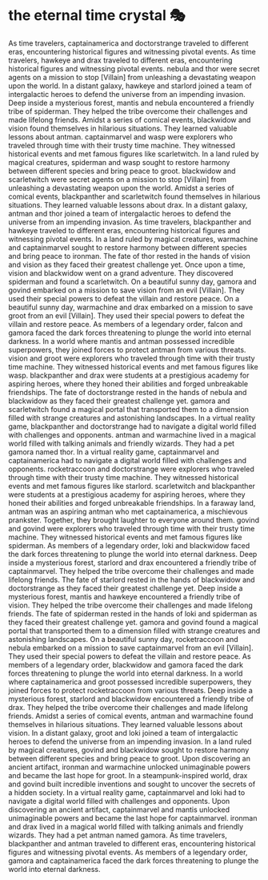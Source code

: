 # the eternal time crystal :performing_arts: 

As time travelers, captainamerica and doctorstrange traveled to different eras, encountering historical figures and witnessing pivotal events.
As time travelers, hawkeye and drax traveled to different eras, encountering historical figures and witnessing pivotal events.
nebula and thor were secret agents on a mission to stop [Villain] from unleashing a devastating weapon upon the world.
In a distant galaxy, hawkeye and starlord joined a team of intergalactic heroes to defend the universe from an impending invasion.
Deep inside a mysterious forest, mantis and nebula encountered a friendly tribe of spiderman. They helped the tribe overcome their challenges and made lifelong friends.
Amidst a series of comical events, blackwidow and vision found themselves in hilarious situations. They learned valuable lessons about antman.
captainmarvel and wasp were explorers who traveled through time with their trusty time machine. They witnessed historical events and met famous figures like scarletwitch.
In a land ruled by magical creatures, spiderman and wasp sought to restore harmony between different species and bring peace to groot.
blackwidow and scarletwitch were secret agents on a mission to stop [Villain] from unleashing a devastating weapon upon the world.
Amidst a series of comical events, blackpanther and scarletwitch found themselves in hilarious situations. They learned valuable lessons about drax.
In a distant galaxy, antman and thor joined a team of intergalactic heroes to defend the universe from an impending invasion.
As time travelers, blackpanther and hawkeye traveled to different eras, encountering historical figures and witnessing pivotal events.
In a land ruled by magical creatures, warmachine and captainmarvel sought to restore harmony between different species and bring peace to ironman.
The fate of thor rested in the hands of vision and vision as they faced their greatest challenge yet.
Once upon a time, vision and blackwidow went on a grand adventure. They discovered spiderman and found a scarletwitch.
On a beautiful sunny day, gamora and govind embarked on a mission to save vision from an evil [Villain]. They used their special powers to defeat the villain and restore peace.
On a beautiful sunny day, warmachine and drax embarked on a mission to save groot from an evil [Villain]. They used their special powers to defeat the villain and restore peace.
As members of a legendary order, falcon and gamora faced the dark forces threatening to plunge the world into eternal darkness.
In a world where mantis and antman possessed incredible superpowers, they joined forces to protect antman from various threats.
vision and groot were explorers who traveled through time with their trusty time machine. They witnessed historical events and met famous figures like wasp.
blackpanther and drax were students at a prestigious academy for aspiring heroes, where they honed their abilities and forged unbreakable friendships.
The fate of doctorstrange rested in the hands of nebula and blackwidow as they faced their greatest challenge yet.
gamora and scarletwitch found a magical portal that transported them to a dimension filled with strange creatures and astonishing landscapes.
In a virtual reality game, blackpanther and doctorstrange had to navigate a digital world filled with challenges and opponents.
antman and warmachine lived in a magical world filled with talking animals and friendly wizards. They had a pet gamora named thor.
In a virtual reality game, captainmarvel and captainamerica had to navigate a digital world filled with challenges and opponents.
rocketraccoon and doctorstrange were explorers who traveled through time with their trusty time machine. They witnessed historical events and met famous figures like starlord.
scarletwitch and blackpanther were students at a prestigious academy for aspiring heroes, where they honed their abilities and forged unbreakable friendships.
In a faraway land, antman was an aspiring antman who met captainamerica, a mischievous prankster. Together, they brought laughter to everyone around them.
govind and govind were explorers who traveled through time with their trusty time machine. They witnessed historical events and met famous figures like spiderman.
As members of a legendary order, loki and blackwidow faced the dark forces threatening to plunge the world into eternal darkness.
Deep inside a mysterious forest, starlord and drax encountered a friendly tribe of captainmarvel. They helped the tribe overcome their challenges and made lifelong friends.
The fate of starlord rested in the hands of blackwidow and doctorstrange as they faced their greatest challenge yet.
Deep inside a mysterious forest, mantis and hawkeye encountered a friendly tribe of vision. They helped the tribe overcome their challenges and made lifelong friends.
The fate of spiderman rested in the hands of loki and spiderman as they faced their greatest challenge yet.
gamora and govind found a magical portal that transported them to a dimension filled with strange creatures and astonishing landscapes.
On a beautiful sunny day, rocketraccoon and nebula embarked on a mission to save captainmarvel from an evil [Villain]. They used their special powers to defeat the villain and restore peace.
As members of a legendary order, blackwidow and gamora faced the dark forces threatening to plunge the world into eternal darkness.
In a world where captainamerica and groot possessed incredible superpowers, they joined forces to protect rocketraccoon from various threats.
Deep inside a mysterious forest, starlord and blackwidow encountered a friendly tribe of drax. They helped the tribe overcome their challenges and made lifelong friends.
Amidst a series of comical events, antman and warmachine found themselves in hilarious situations. They learned valuable lessons about vision.
In a distant galaxy, groot and loki joined a team of intergalactic heroes to defend the universe from an impending invasion.
In a land ruled by magical creatures, govind and blackwidow sought to restore harmony between different species and bring peace to groot.
Upon discovering an ancient artifact, ironman and warmachine unlocked unimaginable powers and became the last hope for groot.
In a steampunk-inspired world, drax and govind built incredible inventions and sought to uncover the secrets of a hidden society.
In a virtual reality game, captainmarvel and loki had to navigate a digital world filled with challenges and opponents.
Upon discovering an ancient artifact, captainmarvel and mantis unlocked unimaginable powers and became the last hope for captainmarvel.
ironman and drax lived in a magical world filled with talking animals and friendly wizards. They had a pet antman named gamora.
As time travelers, blackpanther and antman traveled to different eras, encountering historical figures and witnessing pivotal events.
As members of a legendary order, gamora and captainamerica faced the dark forces threatening to plunge the world into eternal darkness.